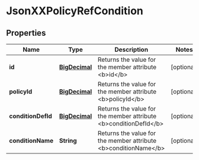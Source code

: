 
# JsonXXPolicyRefCondition

## Properties
Name | Type | Description | Notes
------------ | ------------- | ------------- | -------------
**id** | [**BigDecimal**](BigDecimal.md) | Returns the value for the member attribute &lt;b&gt;id&lt;/b&gt; |  [optional]
**policyId** | [**BigDecimal**](BigDecimal.md) | Returns the value for the member attribute &lt;b&gt;policyId&lt;/b&gt; |  [optional]
**conditionDefId** | [**BigDecimal**](BigDecimal.md) | Returns the value for the member attribute &lt;b&gt;conditionDefId&lt;/b&gt; |  [optional]
**conditionName** | **String** | Returns the value for the member attribute &lt;b&gt;conditionName&lt;/b&gt; |  [optional]



